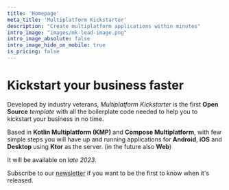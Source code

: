 ```yaml
---
title: 'Homepage'
meta_title: 'Multiplatform Kickstarter'
description: "Create multiplatform applications within minutes"
intro_image: "images/mk-lead-image.png"
intro_image_absolute: false
intro_image_hide_on_mobile: true
is_pricing: false
---
```


# Kickstart your business faster

Developed by industry veterans, *Multiplatform Kickstarter* is the first **Open Source** *template* with all the boilerplate code needed to help you to kickstart your business in no time.

Based in **Kotlin Multiplatform (KMP)** and **Compose Multiplatform**, with few simple steps you will have up and running applications for **Android**, **iOS** and **Desktop** using **Ktor** as the server. (in the future also **Web**)

It will be available on *late 2023*.

Subscribe to our [newsletter](https://multiplatformkickstarter.substack.com/) if you want to be the first to know when it's released.
